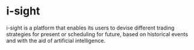 # i-sight
i-sight is a platform that enables its users to devise different trading strategies for present or scheduling for future, based on historical events and with the aid of artificial intelligence.
